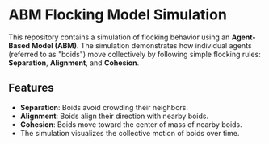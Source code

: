 # ABM Flocking Model Simulation

This repository contains a simulation of flocking behavior using an **Agent-Based Model (ABM)**. The simulation demonstrates how individual agents (referred to as "boids") move collectively by following simple flocking rules: **Separation**, **Alignment**, and **Cohesion**.

## Features

- **Separation**: Boids avoid crowding their neighbors.
- **Alignment**: Boids align their direction with nearby boids.
- **Cohesion**: Boids move toward the center of mass of nearby boids.
- The simulation visualizes the collective motion of boids over time.


